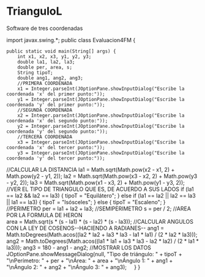 # TrianguloL
Software de tres coordenadas 

import javax.swing.*;
public class Evaluacion4FM {

    public static void main(String[] args) {
        int x1, x2, x3, y1, y2, y3;
        double la1, la2, la3;
        double per, area, s;
        String tipoT;
        double ang1, ang2, ang3;
        //PRIMERA COORDENADA
        x1 = Integer.parseInt(JOptionPane.showInputDialog("Escribe la coordenada 'x' del primer punto:"));
        y1 = Integer.parseInt(JOptionPane.showInputDialog("Escribe la coordenada 'y' del primer punto:"));
        //SEGUNDA COORDENADA
        x2 = Integer.parseInt(JOptionPane.showInputDialog("Escribe la coordenada 'x' del segundo punto:"));
        y2 = Integer.parseInt(JOptionPane.showInputDialog("Escribe la coordenada 'y' del segundo punto:"));
        //TERCERA COORDENADA
        x3 = Integer.parseInt(JOptionPane.showInputDialog("Escribe la coordenada 'x' del tercer punto:"));
        y3 = Integer.parseInt(JOptionPane.showInputDialog("Escribe la coordenada 'y' del tercer punto:"));
 //CALCULAR LA DISTANCIA
        la1 = Math.sqrt(Math.pow(x2 - x1, 2) + Math.pow(y2 - y1, 2));
        la2 = Math.sqrt(Math.pow(x3 - x2, 2) + Math.pow(y3 - y2, 2));
        la3 = Math.sqrt(Math.pow(x1 - x3, 2) + Math.pow(y1 - y3, 2));
            //VER EL TIPO DE TRIANGULO QUE ES, DE ACUERDO A SUS LADOS
        if (la1 == la2 && la2 == la3) {
            tipoT = "Equilátero";
        } else if (la1 == la2 || la2 == la3 || la1 == la3) {
            tipoT = "Isósceles";
        } else {
            tipoT = "Escaleno";
        }
       //PERIMETRO
        per = la1 + la2 + la3;
        //SEMIPERIMETRO
        s = per / 2;
        //AREA POR LA FORMULA DE HERON  
        area = Math.sqrt(s * (s - la1) * (s - la2) * (s - la3));
        //CALCULAR ANGULOS CON LA LEY DE COSENOS--HACIENDO A RADIANES--
        ang1 = Math.toDegrees(Math.acos((la2 * la2 + la3 * la3 - la1 * la1) / (2 * la2 * la3)));
        ang2 = Math.toDegrees(Math.acos((la1 * la1 + la3 * la3 - la2 * la2) / (2 * la1 * la3)));
        ang3 = 180 - ang1 - ang2;
        //MOSTRAR LOS DATOS 
        JOptionPane.showMessageDialog(null, "Tipo de triángulo: " + tipoT + "\nPerímetro: "
                 + per + "\nÁrea: " + area + "\nÁngulo 1: " + ang1 + "\nÁngulo 2: " + ang2 + "\nÁngulo 3: " + ang3);
    }
}
